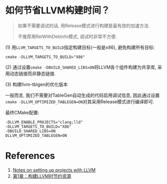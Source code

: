 # 如何节省LLVM构建时间？

> 如果不需要调试的话, 用Release模式进行构建是最有效的加速方法. 
>
> 不推荐用RelWithDebInfo模式, 调试时非常不方便.

(1) 用`LLVM_TARGETS_TO_BUILD`指定构建目标(一般是x86), 避免构建所有目标:

```shell
cmake -DLLVM_TARGETS_TO_BUILD="X86"
```

(2) 通过设置`cmake -DBUILD_SHARED_LIBS=ON`将LLVM各个组件构建为共享库, 采用动态链接而非静态链接. 

(3) 构建llvm-tblgen的优化版本

一般而言, 我们不需要对TableGen自动生成的代码启用调试信息, 因此通过设置`cmake -DLLVM_OPTIMIZED_TABLEGEN=ON`对其采用Release模式进行编译即可.

最终CMake配置:

```shell
-DLLVM_ENABLE_PROJECTS="clang;lld" 
-DLLVM_TARGETS_TO_BUILD="X86" 
-DBUILD_SHARED_LIBS=ON 
DLLVM_OPTIMIZED_TABLEGEN=ON
```

# References

1. [Notes on setting up projects with LLVM](https://weliveindetail.github.io/blog/post/2017/07/17/notes-setup.html)
2. [第1章：构建LLVM时节约资源](https://blog.csdn.net/cppclub/article/details/135737248)